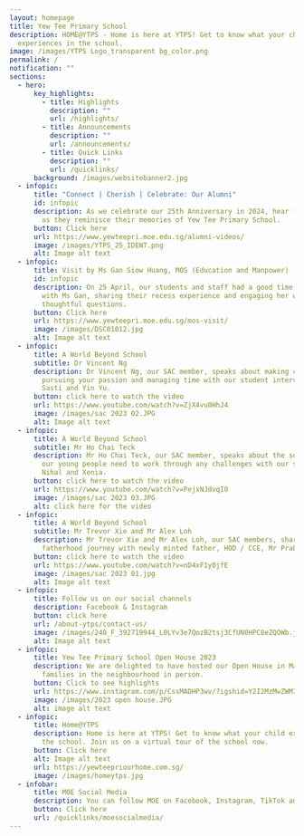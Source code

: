 ```yaml
---
layout: homepage
title: Yew Tee Primary School
description: HOME@YTPS - Home is here at YTPS! Get to know what your child
  experiences in the school.
image: /images/YTPS Logo_transparent bg_color.png
permalink: /
notification: ""
sections:
  - hero:
      key_highlights:
        - title: Highlights
          description: ""
          url: /highlights/
        - title: Announcements
          description: ""
          url: /announcements/
        - title: Quick Links
          description: ""
          url: /quicklinks/
      background: /images/websitebanner2.jpg
  - infopic:
      title: "Connect | Cherish | Celebrate: Our Alumni"
      id: infopic
      description: As we celebrate our 25th Anniversary in 2024, hear from our alumni
        as they reminisce their memories of Yew Tee Primary School.
      button: Click here
      url: https://www.yewteepri.moe.edu.sg/alumni-videos/
      image: /images/YTPS_25_IDENT.png
      alt: Image alt text
  - infopic:
      title: Visit by Ms Gan Siow Huang, MOS (Education and Manpower)
      id: infopic
      description: On 25 April, our students and staff had a good time interacting
        with Ms Gan, sharing their recess experience and engaging her with
        thoughtful questions.
      button: Click here
      url: https://www.yewteepri.moe.edu.sg/mos-visit/
      image: /images/DSC01012.jpg
      alt: Image alt text
  - infopic:
      title: A World Beyond School
      subtitle: Dr Vincent Ng
      description: Dr Vincent Ng, our SAC member, speaks about making choices,
        pursuing your passion and managing time with our student interviewers,
        Sasti and Yin Yu.
      button: click here to watch the video
      url: https://www.youtube.com/watch?v=ZjX4vu0HhJ4
      image: /images/sac 2023 02.JPG
      alt: Image alt text
  - infopic:
      title: A World Beyond School
      subtitle: Mr Ho Chai Teck
      description: Mr Ho Chai Teck, our SAC member, speaks about the soft skills that
        our young people need to work through any challenges with our students,
        Nihal and Xenia.
      button: click here to watch the video
      url: https://www.youtube.com/watch?v=PejxNJdvqI0
      image: /images/sac 2023 03.JPG
      alt: click here for the video
  - infopic:
      title: A World Beyond School
      subtitle: Mr Trevor Xie and Mr Alex Loh
      description: Mr Trevor Xie and Mr Alex Loh, our SAC members, share their
        fatherhood journey with newly minted father, HOD / CCE, Mr Prabhu.
      button: click here to watch the video
      url: https://www.youtube.com/watch?v=nD4xF1y0jfE
      image: /images/sac 2023 01.jpg
      alt: Image alt text
  - infopic:
      title: Follow us on our social channels
      description: Facebook & Instagram
      button: click here
      url: /about-ytps/contact-us/
      image: /images/240_F_392719944_L0LYv3e7QozB2tsj3CfUN0HPC8eZQOWb.jpg
      alt: Image alt text
  - infopic:
      title: Yew Tee Primary School Open House 2023
      description: We are delighted to have hosted our Open House in May and met
        families in the neighbourhood in person.
      button: Click to see highlights
      url: https://www.instagram.com/p/CssMADHP3wv/?igshid=Y2I2MzMwZWM3ZA==
      image: /images/2023 open house.JPG
      alt: image alt text
  - infopic:
      title: Home@YTPS
      description: Home is here at YTPS! Get to know what your child experiences in
        the school. Join us on a virtual tour of the school now.
      button: Click here
      alt: Image alt text
      url: https://yewteepriourhome.com.sg/
      image: /images/homeytps.jpg
  - infobar:
      title: MOE Social Media
      description: You can follow MOE on Facebook, Instagram, TikTok and Twitter
      button: Click here
      url: /quicklinks/moesocialmedia/
---
```

